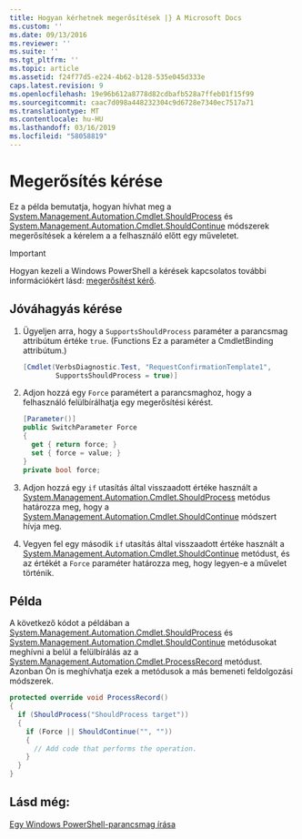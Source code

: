 ```yaml
---
title: Hogyan kérhetnek megerősítések |} A Microsoft Docs
ms.custom: ''
ms.date: 09/13/2016
ms.reviewer: ''
ms.suite: ''
ms.tgt_pltfrm: ''
ms.topic: article
ms.assetid: f24f77d5-e224-4b62-b128-535e045d333e
caps.latest.revision: 9
ms.openlocfilehash: 19e96b612a8778d82cdbafb528a7ffeb01f15f99
ms.sourcegitcommit: caac7d098a448232304c9d6728e7340ec7517a71
ms.translationtype: MT
ms.contentlocale: hu-HU
ms.lasthandoff: 03/16/2019
ms.locfileid: "58058819"
---
```

# <a name="how-to-request-confirmations"></a>Megerősítés kérése

Ez a példa bemutatja, hogyan hívhat meg a [System.Management.Automation.Cmdlet.ShouldProcess](/dotnet/api/System.Management.Automation.Cmdlet.ShouldProcess) és [System.Management.Automation.Cmdlet.ShouldContinue](/dotnet/api/System.Management.Automation.Cmdlet.ShouldContinue) módszerek megerősítések a kérelem a a felhasználó előtt egy műveletet.

> [!IMPORTANT]
> Hogyan kezeli a Windows PowerShell a kérések kapcsolatos további információkért lásd: [megerősítést kérő](./requesting-confirmation-from-cmdlets.md).

## <a name="to-request-confirmation"></a>Jóváhagyás kérése

1. Ügyeljen arra, hogy a `SupportsShouldProcess` paraméter a parancsmag attribútum értéke `true`. (Functions Ez a paraméter a CmdletBinding attribútum.)

    ```csharp
    [Cmdlet(VerbsDiagnostic.Test, "RequestConfirmationTemplate1",
            SupportsShouldProcess = true)]
    ```

2. Adjon hozzá egy `Force` paramétert a parancsmaghoz, hogy a felhasználó felülbírálhatja egy megerősítési kérést.

    ```csharp
    [Parameter()]
    public SwitchParameter Force
    {
      get { return force; }
      set { force = value; }
    }
    private bool force;
    ```

3. Adjon hozzá egy `if` utasítás által visszaadott értéke használt a [System.Management.Automation.Cmdlet.ShouldProcess](/dotnet/api/System.Management.Automation.Cmdlet.ShouldProcess) metódus határozza meg, hogy a [System.Management.Automation.Cmdlet.ShouldContinue](/dotnet/api/System.Management.Automation.Cmdlet.ShouldContinue) módszert hívja meg.

4. Vegyen fel egy második `if` utasítás által visszaadott értéke használt a [System.Management.Automation.Cmdlet.ShouldContinue](/dotnet/api/System.Management.Automation.Cmdlet.ShouldContinue) metódust, és az értékét a `Force` paraméter határozza meg, hogy legyen-e a művelet történik.

## <a name="example"></a>Példa

A következő kódot a példában a [System.Management.Automation.Cmdlet.ShouldProcess](/dotnet/api/System.Management.Automation.Cmdlet.ShouldProcess) és [System.Management.Automation.Cmdlet.ShouldContinue](/dotnet/api/System.Management.Automation.Cmdlet.ShouldContinue) metódusokat meghívni a belül a felülbírálás az a [System.Management.Automation.Cmdlet.ProcessRecord](/dotnet/api/System.Management.Automation.Cmdlet.ProcessRecord) metódust. Azonban Ön is meghívhatja ezek a metódusok a más bemeneti feldolgozási módszerek.

```csharp
protected override void ProcessRecord()
{
  if (ShouldProcess("ShouldProcess target"))
  {
    if (Force || ShouldContinue("", ""))
    {
      // Add code that performs the operation.
    }
  }
}
```

## <a name="see-also"></a>Lásd még:

[Egy Windows PowerShell-parancsmag írása](./writing-a-windows-powershell-cmdlet.md)
